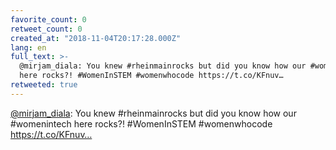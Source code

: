 ```yaml
---
favorite_count: 0
retweet_count: 0
created_at: "2018-11-04T20:17:28.000Z"
lang: en
full_text: >-
  @mirjam_diala: You knew #rheinmainrocks but did you know how our #womenintech
  here rocks?! #WomenInSTEM #womenwhocode https://t.co/KFnuv…
retweeted: true
---
```


[@mirjam_diala](https://twitter.com/mirjam_diala): You knew #rheinmainrocks but
did you know how our #womenintech here rocks?! #WomenInSTEM #womenwhocode
https://t.co/KFnuv…
